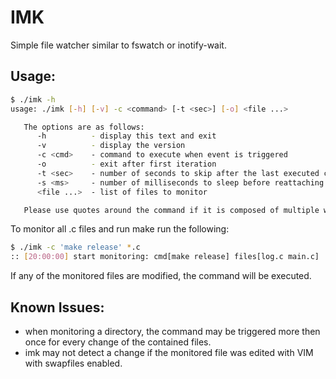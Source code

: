 IMK
============
Simple file watcher similar to fswatch or inotify-wait.


Usage:
------
```bash
$ ./imk -h
usage: ./imk [-h] [-v] -c <command> [-t <sec>] [-o] <file ...>

   The options are as follows:
      -h          - display this text and exit
      -v          - display the version
      -c <cmd>    - command to execute when event is triggered
      -o          - exit after first iteration
      -t <sec>    - number of seconds to skip after the last executed command (default 0)
      -s <ms>     - number of milliseconds to sleep before reattaching in case of DELETE event (default 300)
      <file ...>  - list of files to monitor

   Please use quotes around the command if it is composed of multiple words
```

To monitor all .c files and run make run the following:

```bash
$ ./imk -c 'make release' *.c
:: [20:00:00] start monitoring: cmd[make release] files[log.c main.c]
```

If any of the monitored files are modified, the command will be executed.

Known Issues:
-------------
 - when monitoring a directory, the command may be triggered more then once for every change of the contained files.
 - imk may not detect a change if the monitored file was edited with VIM with swapfiles enabled.
